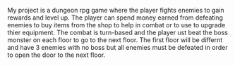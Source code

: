 My project is a dungeon rpg game where the player fights enemies to gain rewards and level up. The player can spend money earned from defeating enemies to buy items from the shop to 
help in combat or to use to upgrade thier equipment. The combat is turn-based and the player ust beat the boss monster on each floor to go to the next floor. The first floor will be 
differnt and have 3 enemies with no boss but all enemies must be defeated in order to open the door to the next floor.
